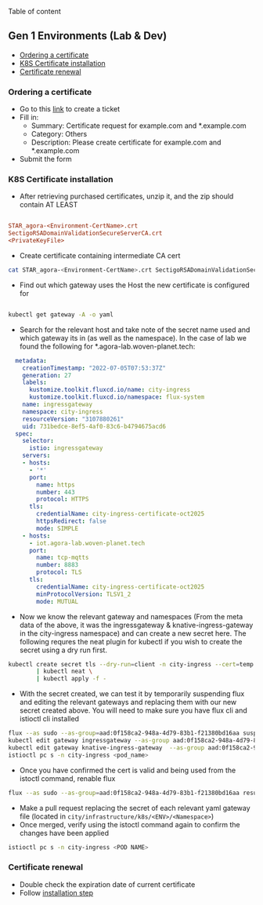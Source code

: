 Table of content
## Gen 1 Environments (Lab & Dev)
<!-- vim-markdown-toc GFM -->

* [Ordering a certificate](#ordering-a-certificate)
* [K8S Certificate installation](#k8s-certificate-installation)
* [Certificate renewal](#certificate-renewal)

<!-- vim-markdown-toc -->

### Ordering a certificate

- Go to this [link](https://now.woven.tech/now/nav/ui/classic/params/target/com.glideapp.servicecatalog_cat_item_view.do%3Fv%3D1%26sysparm_id%3D0787220a1bdfb050e8aadc24cc4bcb4f%26sysparm_link_parent%3De15706fc0a0a0aa7007fc21e1ab70c2f%26sysparm_catalog%3De0d08b13c3330100c8b837659bba8fb4%26sysparm_catalog_view%3Dcatalog_default%26sysparm_view%3Dcatalog_default) to create a ticket
- Fill in:
  - Summary: Certificate request for example.com and *.example.com
  - Category: Others
  - Description: Please create certificate for example.com and *.example.com
- Submit the form

### K8S Certificate installation

- After retrieving purchased certificates, unzip it, and the zip should contain AT LEAST

```ini

STAR_agora-<Environment-CertName>.crt
SectigoRSADomainValidationSecureServerCA.crt
<PrivateKeyFile>

```

- Create certificate containing intermediate CA cert

```bash
cat STAR_agora-<Environment-CertName>.crt SectigoRSADomainValidationSecureServerCA.crt > temp.crt
```

- Find out which gateway uses the Host the new certificate is configured for

``` bash

kubectl get gateway -A -o yaml

```
- Search for the relevant host and take note of the secret name used and which gateway its in (as well as the namespace). In the case of lab we found the following for *.agora-lab.woven-planet.tech:

``` YAML
  metadata:
    creationTimestamp: "2022-07-05T07:53:37Z"
    generation: 27
    labels:
      kustomize.toolkit.fluxcd.io/name: city-ingress
      kustomize.toolkit.fluxcd.io/namespace: flux-system
    name: ingressgateway
    namespace: city-ingress
    resourceVersion: "3107880261"
    uid: 731bedce-8ef5-4af0-83c6-b4794675acd6
  spec:
    selector:
      istio: ingressgateway
    servers:
    - hosts:
      - '*'
      port:
        name: https
        number: 443
        protocol: HTTPS
      tls:
        credentialName: city-ingress-certificate-oct2025
        httpsRedirect: false
        mode: SIMPLE
    - hosts:
      - iot.agora-lab.woven-planet.tech
      port:
        name: tcp-mqtts
        number: 8883
        protocol: TLS
      tls:
        credentialName: city-ingress-certificate-oct2025
        minProtocolVersion: TLSV1_2
        mode: MUTUAL

```
- Now we know the relevant gateway and namespaces (From the meta data of the above, it was the ingressgateway & knative-ingress-gateway in the city-ingress namespace) and can create a new secret here. The following requres the neat plugin for kubectl if you wish to create the secret using a dry run first.

``` bash
kubectl create secret tls --dry-run=client -n city-ingress --cert=temp.crt --key=<PrivateKeyFile> city-ingress-certificate-<Expiry> -o yaml          
        | kubectl neat \
        | kubectl apply -f -
```

- With the secret created, we can test it by temporarily suspending flux and editing the relevant gateways and replacing them with our new secret created above. You will need to make sure you have flux cli and istioctl cli installed
``` bash
flux --as sudo --as-group=aad:0f158ca2-948a-4d79-83b1-f21380bd16aa suspend ks city-ingress
kubectl edit gateway ingressgateway --as-group aad:0f158ca2-948a-4d79-83b1-f21380bd16aa --as sudo
kubectl edit gateway knative-ingress-gateway  --as-group aad:0f158ca2-948a-4d79-83b1-f21380bd16aa --as sudo
istioctl pc s -n city-ingress <pod_name>
```
- Once you have confirmed the cert is valid and being used from the istoctl command, renable flux
``` bash
flux --as sudo --as-group=aad:0f158ca2-948a-4d79-83b1-f21380bd16aa resume ks city-ingress
```
- Make a pull request replacing the secret of each relevant yaml gateway file (located in `city/infrastructure/k8s/<ENV>/<Namespace>`)
- Once merged, verify using the istoctl command again to confirm the changes have been applied
```bash
istioctl pc s -n city-ingress <POD NAME>
```

### Certificate renewal

- Double check the expiration date of current certificate
- Follow [installation step](#k8s-certificate-installation)
